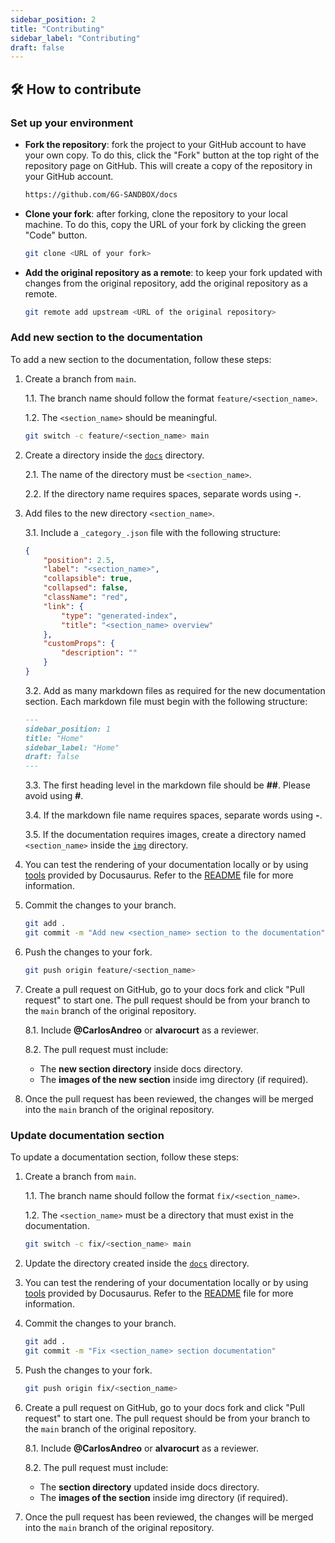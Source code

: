 ```yaml
---
sidebar_position: 2
title: "Contributing"
sidebar_label: "Contributing"
draft: false
---
```


## :hammer_and_wrench: How to contribute

### Set up your environment

- **Fork the repository**: fork the project to your GitHub account to have your own copy. To do this, click the "Fork" button at the top right of the repository page on GitHub. This will create a copy of the repository in your GitHub account.

    ```bash
    https://github.com/6G-SANDBOX/docs
    ```

- **Clone your fork**: after forking, clone the repository to your local machine. To do this, copy the URL of your fork by clicking the green "Code" button.

    ```bash
    git clone <URL of your fork>
    ```

- **Add the original repository as a remote**: to keep your fork updated with changes from the original repository, add the original repository as a remote.

    ```bash
    git remote add upstream <URL of the original repository>
    ```

### Add new section to the documentation

To add a new section to the documentation, follow these steps:

1. Create a branch from `main`. 

    1.1. The branch name should follow the format `feature/<section_name>`.

    1.2. The `<section_name>` should be meaningful.

    ```bash
    git switch -c feature/<section_name> main
    ```

2. Create a directory inside the [`docs`](./docs/) directory.

    2.1. The name of the directory must be `<section_name>`.

    2.2. If the directory name requires spaces, separate words using **-**.

3. Add files to the new directory `<section_name>`.

    3.1. Include a `_category_.json` file with the following structure:

    ```json
    {
        "position": 2.5,
        "label": "<section_name>",
        "collapsible": true,
        "collapsed": false,
        "className": "red",
        "link": {
            "type": "generated-index",
            "title": "<section_name> overview"
        },
        "customProps": {
            "description": ""
        }
    }
    ```

    3.2. Add as many markdown files as required for the new documentation section. Each markdown file must begin with the following structure:

    ```markdown
    ---
    sidebar_position: 1
    title: "Home"
    sidebar_label: "Home"
    draft: false
    ---
    ```

    3.3. The first heading level in the markdown file should be **##**. Please avoid using **#**.

    3.4. If the markdown file name requires spaces, separate words using **-**.

    3.5. If the documentation requires images, create a directory named `<section_name>` inside the [`img`](./static/img/) directory.

4. You can test the rendering of your documentation locally or by using [tools](https://docusaurus.io/docs/playground) provided by Docusaurus. Refer to the [README](https://github.com/6G-SANDBOX/docs/blob/main/README.md) file for more information.

5. Commit the changes to your branch.

    ```bash
    git add .
    git commit -m "Add new <section_name> section to the documentation"
    ```

6. Push the changes to your fork.

    ```bash
    git push origin feature/<section_name>
    ```

7. Create a pull request on GitHub, go to your docs fork and click "Pull request" to start one. The pull request should be from your branch to the `main` branch of the original repository.

    8.1. Include **@CarlosAndreo** or **alvarocurt** as a reviewer.

    8.2. The pull request must include:
    
    * The **new section directory** inside docs directory.
    * The **images of the new section** inside img directory (if required).

8. Once the pull request has been reviewed, the changes will be merged into the `main` branch of the original repository.

### Update documentation section

To update a documentation section, follow these steps:

1. Create a branch from `main`. 

    1.1. The branch name should follow the format `fix/<section_name>`.

    1.2. The `<section_name>` must be a directory that must exist in the documentation.

    ```bash
    git switch -c fix/<section_name> main
    ```

2. Update the directory created inside the [`docs`](./docs/) directory.

3. You can test the rendering of your documentation locally or by using [tools](https://docusaurus.io/docs/playground) provided by Docusaurus. Refer to the [README](https://github.com/6G-SANDBOX/docs/blob/main/README.md) file for more information.

4. Commit the changes to your branch.

    ```bash
    git add .
    git commit -m "Fix <section_name> section documentation"
    ```

5. Push the changes to your fork.

    ```bash
    git push origin fix/<section_name>
    ```

6. Create a pull request on GitHub, go to your docs fork and click "Pull request" to start one. The pull request should be from your branch to the `main` branch of the original repository.

    8.1. Include **@CarlosAndreo** or **alvarocurt** as a reviewer.

    8.2. The pull request must include:
    
    * The **section directory** updated inside docs directory.
    * The **images of the section** inside img directory (if required).

7. Once the pull request has been reviewed, the changes will be merged into the `main` branch of the original repository.